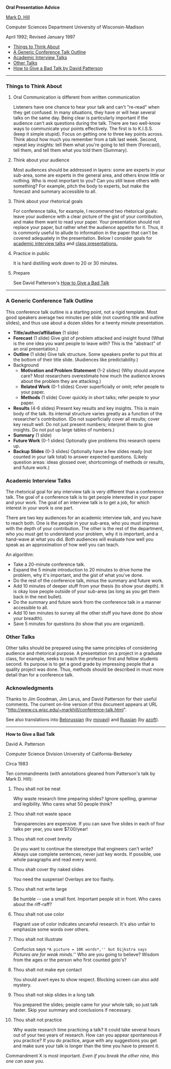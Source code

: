 **Oral Presentation Advice**

[Mark D. Hill](http://www.cs.wisc.edu/~markhill/)

Computer Sciences Department
University of Wisconsin-Madison

April 1992; Revised January 1997

- [Things to Think About](https://pages.cs.wisc.edu/~markhill/conference-talk.html#think)
- [A Generic Conference Talk Outline](https://pages.cs.wisc.edu/~markhill/conference-talk.html#outline)
- [Academic Interview Talks](https://pages.cs.wisc.edu/~markhill/conference-talk.html#interview)
- [Other Talks](https://pages.cs.wisc.edu/~markhill/conference-talk.html#other)
- [How to Give a Bad Talk by David Patterson](https://pages.cs.wisc.edu/~markhill/conference-talk.html#badtalk)



------





### Things to Think About





1. Oral Communication is different from written communication

   Listeners have one chance to hear your talk and can't "re-read" when they get confused. In many situations, they have or will hear several talks on the same day. Being clear is particularly important if the audience can't ask questions during the talk. There are two well-know ways to communicate your points effectively. The first is to K.I.S.S. (keep it simple stupid). Focus on getting one to three key points across. Think about how much you remember from a talk last week. Second, repeat key insights: tell them what you're going to tell them (Forecast), tell them, and tell them what you told them (Summary).

   

2. Think about your audience

   Most audiences should be addressed in layers: some are experts in your sub-area, some are experts in the general area, and others know little or nothing. Who is most important to you? Can you still leave others with something? For example, pitch the body to experts, but make the forecast and summary accessible to all.

   

3. Think about your rhetorical goals

   For conference talks, for example, I recommend two rhetorical goals: leave your audience with a clear picture of the gist of your contribution, and make them want to read your paper. Your presentation should not replace your paper, but rather whet the audience appetite for it. Thus, it is commonly useful to allude to information in the paper that can't be covered adequately in the presentation. Below I consider goals for [academic interview talks](https://pages.cs.wisc.edu/~markhill/conference-talk.html#interview) and [class presentations.](https://pages.cs.wisc.edu/~markhill/conference-talk.html#other)

   

4. Practice in public

   It is hard distilling work down to 20 or 30 minutes.

   

5. Prepare

   See David Patterson's [How to Give a Bad Talk](https://pages.cs.wisc.edu/~markhill/conference-talk.html#badtalk)

   



------



### A Generic Conference Talk Outline

This conference talk outline is a starting point, not a rigid template. Most good speakers average two minutes per slide (not counting title and outline slides), and thus use about a dozen slides for a twenty minute presentation.

- **Title/author/affiliation** (1 slide)
- **Forecast** (1 slide)
  Give gist of problem attacked and insight found (What is the one idea you want people to leave with? This is the "abstract" of an oral presentation.)
- **Outline** (1 slide)
  Give talk structure. Some speakers prefer to put this at the bottom of their title slide. (Audiences like predictability.)
- Background
  - **Motivation and Problem Statement** (1-2 slides)
    (Why should anyone care? Most researchers overestimate how much the audience knows about the problem they are attacking.)
  - **Related Work** (0-1 slides)
    Cover superficially or omit; refer people to your paper.
  - **Methods** (1 slide)
    Cover quickly in short talks; refer people to your paper.
- **Results** (4-6 slides)
  Present key results and key insights. This is main body of the talk. Its internal structure varies greatly as a function of the researcher's contribution. (Do not superficially cover all results; cover key result well. Do not just present numbers; interpret them to give insights. Do not put up large tables of numbers.)
- **Summary** (1 slide)
- **Future Work** (0-1 slides)
  Optionally give problems this research opens up.
- **Backup Slides** (0-3 slides)
  Optionally have a few slides ready (not counted in your talk total) to answer expected questions. (Likely question areas: ideas glossed over, shortcomings of methods or results, and future work.)

### Academic Interview Talks

The rhetorical goal for any interview talk is very different than a conference talk. The goal of a conference talk is to get people interested in your paper and your work. The goal of an interview talk is to get a job, for which interest in your work is one part.

There are two key audiences for an academic interview talk, and you have to reach both. One is the people in your sub-area, who you must impress with the depth of your contribution. The other is the rest of the department, who you must get to understand your problem, why it is important, and a hand-wave at what you did. Both audiences will evaluate how well you speak as an approximation of how well you can teach.

An algorithm:

- Take a 20-minute conference talk.
- Expand the 5 minute introduction to 20 minutes to drive home the problem, why it's important, and the gist of what you've done.
- Do the rest of the conference talk, minus the summary and future work.
- Add 10 minutes of deeper stuff from your thesis (to show your depth). It is okay lose people outside of your sub-area (as long as you get them back in the next bullet).
- Do the summary and future work from the conference talk in a manner accessible to all.
- Add 10 ten minutes to survey all the other stuff you have done (to show your breadth).
- Save 5 minutes for questions (to show that you are organized).

### Other Talks

Other talks should be prepared using the same principles of considering audience and rhetorical purpose. A presentation on a project in a graduate class, for example, seeks to reach the professor first and fellow students second. Its purpose is to get a good grade by impressing people that a quality project was done. Thus, methods should be described in must more detail than for a conference talk.

### Acknowledgments

Thanks to Jim Goodman, Jim Larus, and David Patterson for their useful comments. The current on-line version of this document appears at URL "http://www.cs.wisc.edu/~markhill/conference-talk.html".

See also translations into [Belorussian](http://www.movavi.com/opensource/conference-talk-be) (by [movavi](http://www.movavi.com/)) and [Russian](http://www.azoft.com/edu/conference-talk.html) (by [azoft](http://www.azoft.com/)).



------



**How to Give a Bad Talk**

David A. Patterson

Computer Science Division
University of California-Berkeley

Circa 1983



Ten commandments (with annotations gleaned from Patterson's talk by Mark D. Hill):

1. Thou shalt not be neat

   Why waste research time preparing slides? Ignore spelling, grammar and legibility. Who cares what 50 people think?

   

2. Thou shalt not waste space

   Transparencies are expensive. If you can save five slides in each of four talks per year, you save $7.00/year!

   

3. Thou shalt not covet brevity

   Do you want to continue the stereotype that engineers can't write? Always use complete sentences, never just key words. If possible, use whole paragraphs and read every word.

   

4. Thou shalt cover thy naked slides

   You need the suspense! Overlays are too flashy.

   

5. Thou shalt not write large

   Be humble -- use a small font. Important people sit in front. Who cares about the riff-raff?

   

6. Thou shalt not use color

   Flagrant use of color indicates uncareful research. It's also unfair to emphasize some words over others.

   

7. Thou shalt not illustrate

   Confucius says ``*A picture = 10K words*,'' but Dijkstra says ``*Pictures are for weak minds.*'' Who are you going to believe? Wisdom from the ages or the person who first counted goto's?

   

8. Thou shalt not make eye contact

   You should avert eyes to show respect. Blocking screen can also add mystery.

   

9. Thou shalt not skip slides in a long talk

   You prepared the slides; people came for your whole talk; so just talk faster. Skip your summary and conclusions if necessary.

   

10. Thou shalt not practice

    Why waste research time practicing a talk? It could take several hours out of your two years of research. How can you appear spontaneous if you practice? If you do practice, argue with any suggestions you get and make sure your talk is longer than the time you have to present it.

    

Commandment X is most important. *Even if you break the other nine, this one can save you.*
